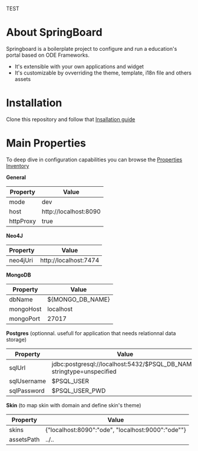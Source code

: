 TEST
# About SpringBoard

Springboard is a boilerplate project to configure and run a education's portal based on ODE Frameworks.

* It's extensible with your own applications and widget
* It's customizable by ovverriding the theme, template, i18n file and others assets

# Installation 

Clone this repository and follow that [Insallation guide](https://opendigitaleducation.gitbooks.io/reference-manual/content/first-steps/) 

# Main Properties

To deep dive in configuration capabilities you can browse the [Properties Inventory](https://opendigitaleducation.gitbooks.io/reference-manual/content/ops/advanced-topics/properties-inventory.html)

__General__

| Property | Value |
| -------- | ----- |
| mode      | dev |
| host      | http://localhost:8090 |
| httpProxy | true |

__Neo4J__

| Property | Value |
| -------- | ----- |
| neo4jUri | http://localhost:7474 |

__MongoDB__

| Property | Value |
| -------- | ----- |
| dbName    | ${MONGO_DB_NAME} |
| mongoHost | localhost |
| mongoPort | 27017 |

__Postgres__ (optionnal. usefull for application that needs relationnal data storage)

| Property | Value |
| -------- | ----- |
| sqlUrl      | jdbc:postgresql://localhost:5432/$PSQL_DB_NAME?stringtype=unspecified |
| sqlUsername | $PSQL_USER |
| sqlPassword | $PSQL_USER_PWD |

__Skin__ (to map skin with domain and define skin's theme)
    
| Property   | Value |
| ---------- | ----- |
| skins      | {"localhost:8090":"ode", "localhost:9000":"ode""} |
| assetsPath | ../.. |


